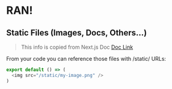 # RAN!

## Static Files (Images, Docs, Others...)
> This info is copied from Next.js Doc
> [Doc Link](https://github.com/zeit/next.js/#static-file-serving-eg-images)

From your code you can reference those files with /static/ URLs:

```js
export default () => (
  <img src="/static/my-image.png" />
)
```
